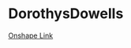 # DorothysDowells

[Onshape Link](https://cvilleschools.onshape.com/documents/51d808883fd1a4cab09abd74/w/24fb717052e23e4b7c530c44/e/96544f3f6583a0cc9fc038cd)
